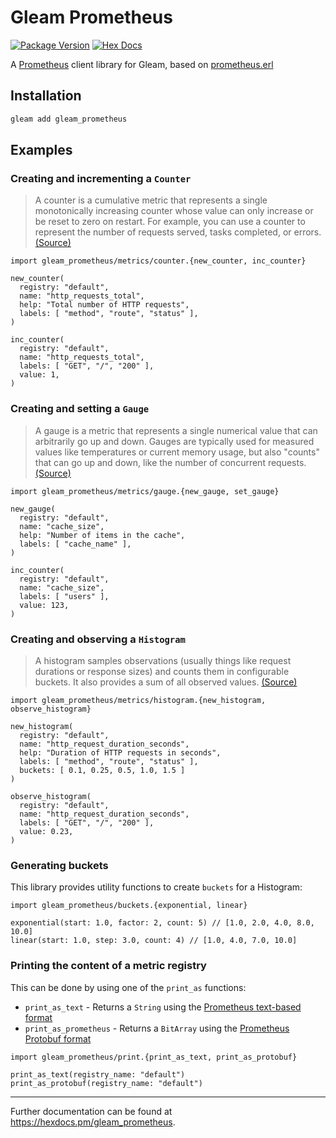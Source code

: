 # Gleam Prometheus

[![Package Version](https://img.shields.io/hexpm/v/gleam_prometheus)](https://hex.pm/packages/glegleam_prometheusamprom)
[![Hex Docs](https://img.shields.io/badge/hex-docs-ffaff3)](https://hexdocs.pm/glegleam_prometheusamprom/)

A [Prometheus](https://prometheus.io) client library for Gleam, based on [prometheus.erl](https://github.com/deadtrickster/prometheus.erl)

## Installation

```sh
gleam add gleam_prometheus
```

## Examples

### Creating and incrementing a `Counter`

> A counter is a cumulative metric that represents a single monotonically increasing counter whose value can only increase or be reset to zero on restart. For example, you can use a counter to represent the number of requests served, tasks completed, or errors.
[(Source)](https://prometheus.io/docs/concepts/metric_types/#counter)

```gleam
import gleam_prometheus/metrics/counter.{new_counter, inc_counter}

new_counter(
  registry: "default",
  name: "http_requests_total",
  help: "Total number of HTTP requests",
  labels: [ "method", "route", "status" ],
)

inc_counter(
  registry: "default",
  name: "http_requests_total",
  labels: [ "GET", "/", "200" ],
  value: 1,
)
```

### Creating and setting a `Gauge`

> A gauge is a metric that represents a single numerical value that can arbitrarily go up and down.
Gauges are typically used for measured values like temperatures or current memory usage, but also "counts" that can go up and down, like the number of concurrent requests.
[(Source)](https://prometheus.io/docs/concepts/metric_types/#gauge)

```gleam
import gleam_prometheus/metrics/gauge.{new_gauge, set_gauge}

new_gauge(
  registry: "default",
  name: "cache_size",
  help: "Number of items in the cache",
  labels: [ "cache_name" ],
)

inc_counter(
  registry: "default",
  name: "cache_size",
  labels: [ "users" ],
  value: 123,
)
```

### Creating and observing a `Histogram`

> A histogram samples observations (usually things like request durations or response sizes) and counts them in configurable buckets. It also provides a sum of all observed values.
[(Source)](https://prometheus.io/docs/concepts/metric_types/#histogram)

```gleam
import gleam_prometheus/metrics/histogram.{new_histogram, observe_histogram}

new_histogram(
  registry: "default",
  name: "http_request_duration_seconds",
  help: "Duration of HTTP requests in seconds",
  labels: [ "method", "route", "status" ],
  buckets: [ 0.1, 0.25, 0.5, 1.0, 1.5 ]
)

observe_histogram(
  registry: "default",
  name: "http_request_duration_seconds",
  labels: [ "GET", "/", "200" ],
  value: 0.23,
)
```

### Generating buckets

This library provides utility functions to create `buckets` for a Histogram:

```gleam
import gleam_prometheus/buckets.{exponential, linear}

exponential(start: 1.0, factor: 2, count: 5) // [1.0, 2.0, 4.0, 8.0, 10.0]
linear(start: 1.0, step: 3.0, count: 4) // [1.0, 4.0, 7.0, 10.0]
```
### Printing the content of a metric registry

This can be done by using one of the `print_as` functions:
- `print_as_text` - Returns a `String` using the [Prometheus text-based format](https://github.com/prometheus/docs/blob/main/content/docs/instrumenting/exposition_formats.md#text-format-example)
- `print_as_prometheus` - Returns a `BitArray` using the [Prometheus Protobuf format](https://github.com/prometheus/docs/blob/main/content/docs/instrumenting/exposition_formats.md#protobuf-format)

```gleam
import gleam_prometheus/print.{print_as_text, print_as_protobuf}

print_as_text(registry_name: "default")
print_as_protobuf(registry_name: "default")
```

---
Further documentation can be found at <https://hexdocs.pm/gleam_prometheus>.
